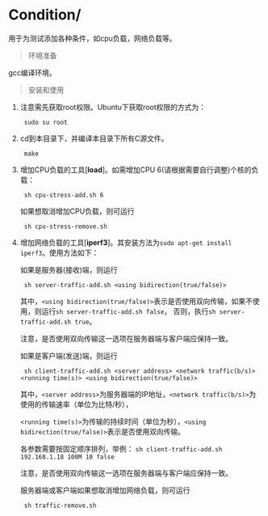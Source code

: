 # Condition/

用于为测试添加各种条件，如cpu负载，网络负载等。

> 环境准备

gcc编译环境。

> 安装和使用

1. 注意需先获取root权限。Ubuntu下获取root权限的方式为：

        sudo su root

2. cd到本目录下，并编译本目录下所有C源文件。

        make

3. 增加CPU负载的工具[**load**]。如需增加CPU 6(请根据需要自行调整)个核的负载：

        sh cpu-stress-add.sh 6

   如果想取消增加CPU负载，则可运行

        sh cpu-stress-remove.sh

4. 增加网络负载的工具[**iperf3**]。其安装方法为`sudo apt-get install iperf3`。使用方法如下：

      
   如果是服务器(接收)端，则运行
        
        sh server-traffic-add.sh <using bidirection(true/false)>
        
   其中，`<using bidirection(true/false)>`表示是否使用双向传输，如果不使用，则运行`sh server-traffic-add.sh false`，
   否则，执行`sh server-traffic-add.sh true`。
   
   注意，是否使用双向传输这一选项在服务器端与客户端应保持一致。
        
   如果是客户端(发送)端，则运行
        
        sh client-traffic-add.sh <server address> <network traffic(b/s)> <running time(s)> <using bidirection(true/false)>
    
   其中，`<server address>`为服务器端的IP地址，`<network traffic(b/s)>`为使用的传输速率（单位为比特/秒），
   
   `<running time(s)>`为传输的持续时间（单位为秒），`<using bidirection(true/false)>`表示是否使用双向传输。
   
   各参数需要按固定顺序排列，举例： `sh client-traffic-add.sh 192.168.1.18 100M 10 false`
   
   注意，是否使用双向传输这一选项在服务器端与客户端应保持一致。
   
   服务器端或客户端如果想取消增加网络负载，则可运行
   
        sh traffic-remove.sh


